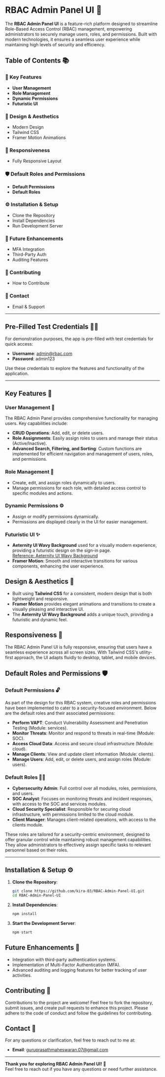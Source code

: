 # **RBAC Admin Panel UI** 🚀

The **RBAC Admin Panel UI** is a feature-rich platform designed to streamline Role-Based Access Control (RBAC) management, empowering administrators to securely manage users, roles, and permissions. Built with modern technologies, it ensures a seamless user experience while maintaining high levels of security and efficiency.

## **Table of Contents** 📚

### **🔑 Key Features**
- **User Management**
- **Role Management**
- **Dynamic Permissions**
- **Futuristic UI**

### **🎨 Design & Aesthetics**
- Modern Design
- Tailwind CSS
- Framer Motion Animations

### **📱 Responsiveness**
- Fully Responsive Layout

### **🛡️ Default Roles and Permissions**
- **Default Permissions**
- **Default Roles**

### **⚙️ Installation & Setup**
- Clone the Repository
- Install Dependencies
- Run Development Server

### **🔮 Future Enhancements**
- MFA Integration
- Third-Party Auth
- Auditing Features

### **🤝 Contributing**
- How to Contribute

### **📧 Contact**
- Email & Support

---

## **Pre-Filled Test Credentials** 🧑‍💻
For demonstration purposes, the app is pre-filled with test credentials for quick access:

- **Username**: admin@rbac.com
- **Password**: admin123

Use these credentials to explore the features and functionality of the application.

---

## **Key Features** 🌟

### **User Management** 👥
The RBAC Admin Panel provides comprehensive functionality for managing users. Key capabilities include:
- **CRUD Operations**: Add, edit, or delete users.
- **Role Assignments**: Easily assign roles to users and manage their status (Active/Inactive).
- **Advanced Search, Filtering, and Sorting**: Custom functions are implemented for efficient navigation and management of users, roles, and permissions.

### **Role Management** 🔑
- Create, edit, and assign roles dynamically to users.
- Manage permissions for each role, with detailed access control to specific modules and actions.

### **Dynamic Permissions** ⚙️
- Assign or modify permissions dynamically.
- Permissions are displayed clearly in the UI for easier management.

### **Futuristic UI** ✨
- **Aeternity UI Wavy Background** used for a visually modern experience, providing a futuristic design on the sign-in page.  
  [Reference: Aeternity UI Wavy Background](https://ui.aceternity.com/components/wavy-background)
- **Framer Motion**: Smooth and interactive transitions for various components, enhancing the user experience.

## **Design & Aesthetics** 🎨
- Built using **Tailwind CSS** for a consistent, modern design that is both lightweight and responsive.
- **Framer Motion** provides elegant animations and transitions to create a visually pleasing and interactive UI.
- The **Aeternity UI Wavy Background** adds a unique touch, providing a futuristic and dynamic feel.

## **Responsiveness** 📱
The RBAC Admin Panel UI is fully responsive, ensuring that users have a seamless experience across all screen sizes. With Tailwind CSS's utility-first approach, the UI adapts fluidly to desktop, tablet, and mobile devices.

## **Default Roles and Permissions** 🛡️

### **Default Permissions** 🔓
As part of the design for this RBAC system, creative roles and permissions have been implemented to cater to a security-focused environment. Below are the default roles and their associated permissions:

- **Perform VAPT**: Conduct Vulnerability Assessment and Penetration Testing (Module: services).
- **Monitor Threats**: Monitor and respond to threats in real-time (Module: SOC).
- **Access Cloud Data**: Access and secure cloud infrastructure (Module: cloud).
- **Manage Clients**: View and update client information (Module: clients).
- **Manage Users**: Add, edit, or delete users, and assign roles (Module: users).

### **Default Roles** 🧑‍💻
- **Cybersecurity Admin**: Full control over all modules, roles, permissions, and users.
- **SOC Analyst**: Focuses on monitoring threats and incident responses, with access to the SOC and services modules.
- **Cloud Security Specialist**: Responsible for securing cloud infrastructure, with permissions limited to the cloud module.
- **Client Manager**: Manages client-related operations, with access to the clients module.

These roles are tailored for a security-centric environment, designed to offer granular control while maintaining robust management capabilities. They allow administrators to effectively assign specific tasks to relevant personnel based on their roles.

---

## **Installation & Setup** ⚙️

1. **Clone the Repository**:
    ```bash
    git clone https://github.com/kira-03/RBAC-Admin-Panel-UI.git
    cd RBAC-Admin-Panel-UI
    ```

2. **Install Dependencies**:
    ```bash
    npm install
    ```

3. **Start the Development Server**:
    ```bash
    npm start
    ```

## **Future Enhancements** 🔮
- Integration with third-party authentication systems.
- Implementation of Multi-Factor Authentication (MFA).
- Advanced auditing and logging features for better tracking of user activities.

## **Contributing** 🤝
Contributions to the project are welcome! Feel free to fork the repository, submit issues, and create pull requests to enhance this project. Please adhere to the code of conduct and follow the guidelines for contributing.

## **Contact** 📧
For any questions or clarification, feel free to reach out to me at:
- **Email**: [guruprasathmaheswaran.07@gmail.com](mailto:guruprasathmaheswaran.07@gmail.com)

---

**Thank you for exploring RBAC Admin Panel UI!** 🙏  
Feel free to reach out if you have any questions or need further assistance.
